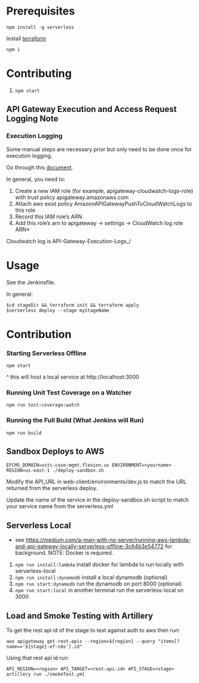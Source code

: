 # Prerequisites

`npm install -g serverless`

Install [terraform](https://www.terraform.io/intro/getting-started/install.html)

`npm i`

# Contributing

1. `npm start`

## API Gateway Execution and Access Request Logging Note

### Execution Logging

Some manual steps are necessary prior but only need to be done once for execution logging.

Go through this [document](https://aws.amazon.com/premiumsupport/knowledge-center/api-gateway-cloudwatch-logs/).

In general, you need to:

1.  Create a new IAM role (for example, apigateway-cloudwatch-logs-role) with trust policy apigateway.amazonaws.com
2.  Attach aws exist policy AmazonAPIGatewayPushToCloudWatchLogs to this role
3.  Record this IAM role’s ARN
4.  Add this role’s arn to apigateway -> settings -> CloudWatch log role ARN\*

Cloudwatch log is API-Gateway-Execution-Logs\_<rest-api-id>/<stage>

# Usage

See the Jenkinsfile.

In general:

    $cd stageDir && terraform init && terraform apply
    $serverless deploy --stage myStageName

# Contribution

### Starting Serverless Offline

`npm start`

^ this will host a local service at http://localhost:3000

### Running Unit Test Coverage on a Watcher

`npm run test:coverage:watch`

### Running the Full Build (What Jenkins will Run)

`npm run build`

## Sandbox Deploys to AWS

`EFCMS_DOMAIN=ustc-case-mgmt.flexion.us ENVIRONMENT=<yourname> REGION=us-east-1 ./deploy-sandbox.sh`

Modify the API_URL in web-client/environments/dev.js to match the URL returned from the serverless deploy.

Update the name of the service in the deploy-sandbox.sh script to match your service name from the serverless.yml

## Serverless Local

- see https://medium.com/a-man-with-no-server/running-aws-lambda-and-api-gateway-locally-serverless-offline-3c64b3e54772
  for background. NOTE: Docker is required.

1. `npm run install:lambda` install docker for lambda to run locally with serverless-local
2. `npm run install:dynamodb` install a local dynamodb (optional)
3. `npm run start:dynamodb` run the dynamodb on port 8000 (optional)
4. `npm run start:local` in another terminal run the serverless-local on 3000

## Load and Smoke Testing with Artillery

To get the rest api id of the stage to test against auth to aws then run:

`aws apigateway get-rest-apis --region=${region} --query "items[?name=='${stage}-ef-cms'].id"`

Using that rest api id run:

`API_REGION=<region> API_TARGET=<rest-api-id> API_STAGE=<stage> artillery run ./smokeTest.yml`
